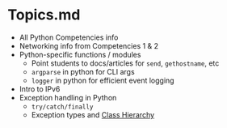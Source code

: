 # Topics.md

- All Python Competencies info
- Networking info from Competencies 1 & 2
- Python-specific functions / modules
    - Point students to docs/articles for `send`, `gethostname`, etc
    - `argparse` in python for CLI args
    - `logger` in python for efficient event logging
- Intro to IPv6
- Exception handling in Python
    - `try/catch/finally`
    - Exception types and [Class Hierarchy](https://blog.airbrake.io/blog/python/class-hierarchy)
